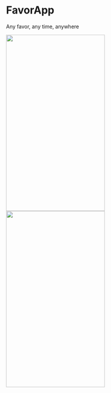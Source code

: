 # FavorApp


Any favor, any time, anywhere

<a href="url">
<img src="https://github.com/MiceXx/KarmaApp/blob/master/Screenshot_20170613-234954.png" align="left" height="480" width="270" >
</a>



<a href="url">
<img src="https://github.com/MiceXx/KarmaApp/blob/master/Screenshot_20170613-235011.png" align="left" height="480" width="270" >
</a>
